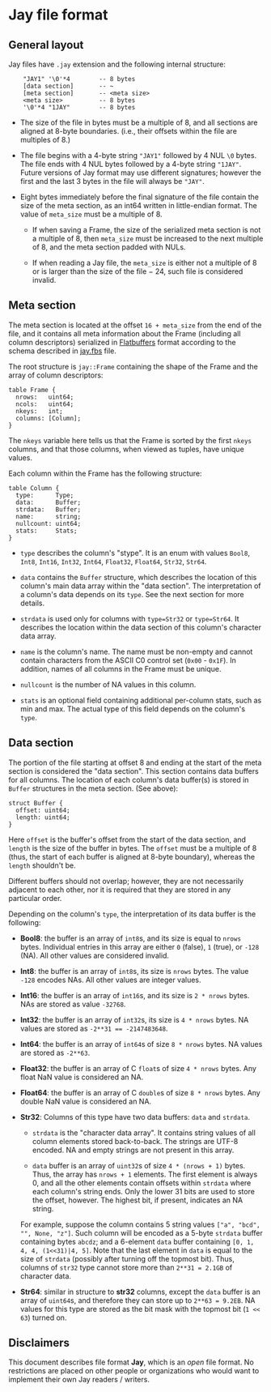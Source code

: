 <!---
  Copyright 2018 H2O.ai

  Permission is hereby granted, free of charge, to any person obtaining a
  copy of this software and associated documentation files (the "Software"),
  to deal in the Software without restriction, including without limitation
  the rights to use, copy, modify, merge, publish, distribute, sublicense,
  and/or sell copies of the Software, and to permit persons to whom the
  Software is furnished to do so, subject to the following conditions:

  The above copyright notice and this permission notice shall be included in
  all copies or substantial portions of the Software.

  THE SOFTWARE IS PROVIDED "AS IS", WITHOUT WARRANTY OF ANY KIND, EXPRESS OR
  IMPLIED, INCLUDING BUT NOT LIMITED TO THE WARRANTIES OF MERCHANTABILITY,
  FITNESS FOR A PARTICULAR PURPOSE AND NONINFRINGEMENT. IN NO EVENT SHALL THE
  AUTHORS OR COPYRIGHT HOLDERS BE LIABLE FOR ANY CLAIM, DAMAGES OR OTHER
  LIABILITY, WHETHER IN AN ACTION OF CONTRACT, TORT OR OTHERWISE, ARISING
  FROM, OUT OF OR IN CONNECTION WITH THE SOFTWARE OR THE USE OR OTHER DEALINGS
  IN THE SOFTWARE.
-->

# Jay file format

## General layout

Jay files have `.jay` extension and the following internal structure:
```text
    "JAY1" '\0'*4        -- 8 bytes
    [data section]       -- ~
    [meta section]       -- <meta size>
    <meta size>          -- 8 bytes
    '\0'*4 "1JAY"        -- 8 bytes
```

* The size of the file in bytes must be a multiple of 8, and all sections
  are aligned at 8-byte boundaries. (i.e., their offsets within the file are
  multiples of 8.)

* The file begins with a 4-byte string `"JAY1"` followed by 4 NUL `\0`
  bytes. The file ends with 4 NUL bytes followed by a 4-byte string `"1JAY"`.
  Future versions of Jay format may use different signatures; however the
  first and the last 3 bytes in the file will always be `"JAY"`.

* Eight bytes immediately before the final signature of the file contain
  the size of the meta section, as an int64 written in little-endian format.
  The value of `meta_size` must be a multiple of 8.

  * If when saving a Frame, the size of the serialized meta section is not
    a multiple of 8, then `meta_size` must be increased to the next multiple
    of 8, and the meta section padded with NULs.

  * If when reading a Jay file, the `meta_size` is either not a multiple
    of 8 or is larger than the size of the file &minus; 24, such file is
    considered invalid.


## Meta section

The meta section is located at the offset `16 + meta_size` from the end
of the file, and it contains all meta information about the Frame (including
all column descriptors) serialized in [Flatbuffers][] format according to
the schema described in [jay.fbs][] file.

The root structure is `jay::Frame` containing the shape of the Frame and the
array of column descriptors:
```text
table Frame {
  nrows:   uint64;
  ncols:   uint64;
  nkeys:   int;
  columns: [Column];
}
```
The `nkeys` variable here tells us that the Frame is sorted by the first
`nkeys` columns, and that those columns, when viewed as tuples, have unique
values.

Each column within the Frame has the following structure:
```text
table Column {
  type:      Type;
  data:      Buffer;
  strdata:   Buffer;
  name:      string;
  nullcount: uint64;
  stats:     Stats;
}
```

* `type` describes the column's "stype". It is an enum with values `Bool8`,
  `Int8`, `Int16`, `Int32`, `Int64`, `Float32`, `Float64`, `Str32`, `Str64`.

* `data` contains the `Buffer` structure, which describes the location
  of this column's main data array within the "data section". The
  interpretation of a column's data depends on its `type`. See the next
  section for more details.

* `strdata` is used only for columns with `type=Str32` or `type=Str64`. It
  describes the location within the data section of this column's character
  data array.

* `name` is the column's name. The name must be non-empty and cannot contain
  characters from the ASCII C0 control set (`0x00` - `0x1F`). In addition,
  names of all columns in the Frame must be unique.

* `nullcount` is the number of NA values in this column.

* `stats` is an optional field containing additional per-column stats, such as
  min and max. The actual type of this field depends on the column's `type`.



## Data section

The portion of the file starting at offset 8 and ending at the start of
the meta section is considered the "data section". This section contains data
buffers for all columns. The location of each column's data buffer(s) is
stored in `Buffer` structures in the meta section. (See above):
```text
struct Buffer {
  offset: uint64;
  length: uint64;
}
```
Here `offset` is the buffer's offset from the start of the data section, and
`length` is the size of the buffer in bytes. The `offset` must be a multiple
of 8 (thus, the start of each buffer is aligned at 8-byte boundary), whereas
the `length` shouldn't be.

Different buffers should not overlap; however, they are not necessarily
adjacent to each other, nor it is required that they are stored in any
particular order.

Depending on the column's `type`, the interpretation of its data buffer is the
following:

* **Bool8**: the buffer is an array of `int8`s, and its size is equal to
  `nrows` bytes. Individual entries in this array are either `0` (false),
  `1` (true), or `-128` (NA). All other values are considered invalid.

* **Int8**: the buffer is an array of `int8`s, its size is `nrows` bytes.
  The value `-128` encodes NAs. All other values are integer values.

* **Int16**: the buffer is an array of `int16`s, and its size is `2 * nrows`
  bytes. NAs are stored as value `-32768`.

* **Int32**: the buffer is an array of `int32`s, its size is `4 * nrows`
  bytes. NA values are stored as `-2**31 == -2147483648`.

* **Int64**: the buffer is an array of `int64`s of size `8 * nrows` bytes.
  NA values are stored as `-2**63`.

* **Float32**: the buffer is an array of C `float`s of size `4 * nrows`
  bytes. Any float NaN value is considered an NA.

* **Float64**: the buffer is an array of C `double`s of size `8 * nrows`
  bytes. Any double NaN value is considered an NA.

* **Str32**: Columns of this type have two data buffers: `data` and
  `strdata`.

  * `strdata` is the "character data array". It contains string values of
    all column elements stored back-to-back. The strings are UTF-8 encoded.
    NA and empty strings are not present in this array.

  * `data` buffer is an array of `uint32`s of size `4 * (nrows + 1)` bytes.
    Thus, the array has `nrows + 1` elements. The first element is always 0,
    and all the other elements contain offsets within `strdata` where each
    column's string ends. Only the lower 31 bits are used to store the
    offset, however. The highest bit, if present, indicates an NA string.

  For example, suppose the column contains 5 string values `["a", "bcd", "",
  None, "z"]`. Such column will be encoded as a 5-byte `strdata` buffer
  containing bytes `abcdz`; and a 6-element `data` buffer containing
  `[0, 1, 4, 4, (1<<31)|4, 5]`. Note that the last element in `data` is
  equal to the size of `strdata` (possibly after turning off the topmost bit).
  Thus, columns of `str32` type cannot store more than `2**31 = 2.1GB` of
  character data.

* **Str64**: similar in structure to **str32** columns, except the
  `data` buffer is an array of `uint64`s, and therefore they can store up to
  `2**63 = 9.2EB`. NA values for this type are stored as the bit mask with
  the topmost bit (`1 << 63`) turned on.


## Disclaimers

This document describes file format **Jay**, which is an *open* file format.
No restrictions are placed on other people or organizations who would want
to implement their own Jay readers / writers.




[flatbuffers]: https://google.github.io/flatbuffers/
[jay.fbs]:     https://github.com/h2oai/datatable/blob/main/c/jay/jay.fbs
